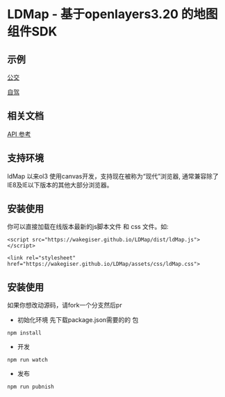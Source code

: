 # LDMap - 基于openlayers3.20 的地图组件SDK


## 示例

  [公交](https://wakegiser.github.io/LDMap/examples/bus.html)

  [自驾](https://wakegiser.github.io/LDMap/examples/car.html)


## 相关文档
  [API 参考](https://github.com/wakeGISer/LDMap/blob/master/src/API.md)
  
## 支持环境
 ldMap 以来ol3 使用canvas开发，支持现在被称为“现代”浏览器, 通常兼容除了IE8及IE以下版本的其他大部分浏览器。
 
## 安装使用

你可以直接加载在线版本最新的js脚本文件 和 css 文件。如:

`<script src="https://wakegiser.github.io/LDMap/dist/ldMap.js"></script>`

`<link rel="stylesheet" href="https://wakegiser.github.io/LDMap/assets/css/ldMap.css">`


## 安装使用

如果你想改动源码，请fork一个分支然后pr

- 初始化环境
先下载package.json需要的的 包

`npm install` 

- 开发

`npm run watch`

- 发布

`npm run pubnish`

